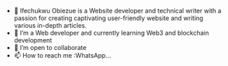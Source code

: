 - 👋 Ifechukwu Obiezue is a Website developer and technical writer with a passion for creating captivating user-friendly website and writing various in-depth articles. 
- 👀 I’m a Web developer and currently learning Web3 and blockchain development
- 💞️ I’m open to collaborate
- 📫 How to reach me :WhatsApp...

<!---
CeedoTech/CeedoTech is a ✨ special ✨ repository because its `README.md` (this file) appears on your GitHub profile.
You can click the Preview link to take a look at your changes.
--->
